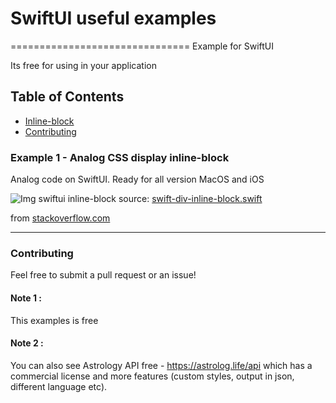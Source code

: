 # SwiftUI useful examples
===============================
Example for SwiftUI

Its free for using in your application

## Table of Contents

* [Inline-block](#example-1-analog-css-display-inline-block)
* [Contributing](#contributing)

### Example 1 - Analog CSS display inline-block
Analog code on SwiftUI.
Ready for all version MacOS and iOS

![Img swiftui inline-block](https://astrolog.life/api/git_review/img/swiftui_other/0.png)
source: [swift-div-inline-block.swift](https://github.com/tecspda/swiftui_other/blob/main/swift-div-inline-block.swift "swift-div-inline-block.swift")

from [stackoverflow.com](https://stackoverflow.com/questions/62102647/swiftui-hstack-with-wrap-and-dynamic-height/62103264#62103264 "from")

------------

### Contributing
Feel free to submit a pull request or an issue!



#### Note 1 :
This examples is free

#### Note 2 :
You can also see Astrology API free - https://astrolog.life/api which has a commercial license and more features (custom styles, output in json, different language etc).


